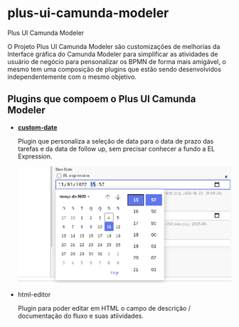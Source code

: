 # plus-ui-camunda-modeler
Plus UI Camunda Modeler

O Projeto Plus UI Camunda Modeler são customizações de melhorias da Interface gráfica do Camunda Modeler para simplificar as atividades de usuário de negócio para pensonalizar os BPMN de forma mais amigável, o mesmo tem uma composição de plugins que estão sendo desenvolvidos independentemente com o mesmo objetivo.

## Plugins que compoem o Plus UI Camunda Modeler

* [**custom-date**](https://github.com/projeto-cade-unb/plus-ui-camunda-modeler/tree/main/custom-date)

  Plugin que personaliza a seleção de data para o data de prazo das tarefas e da data de follow up, sem precisar conhecer a fundo a EL Expression.

  ![Custom Date in Action](https://github.com/projeto-cade-unb/plus-ui-camunda-modeler/blob/main/documentation/images/custom-data-in-action.png "Custom Date in Action")

* html-editor

  Plugin para poder editar em HTML o campo de descrição / documentação do fluxo e suas atiividades.
